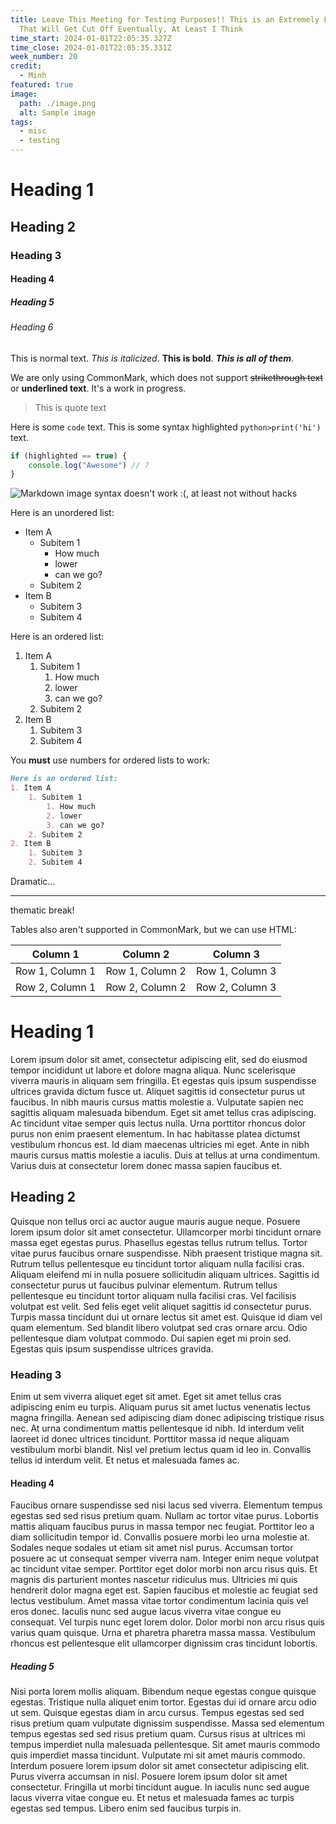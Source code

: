 ```yaml
---
title: Leave This Meeting for Testing Purposes!! This is an Extremely Long Title
  That Will Get Cut Off Eventually, At Least I Think
time_start: 2024-01-01T22:05:35.327Z
time_close: 2024-01-01T22:05:35.331Z
week_number: 20
credit:
  - Minh
featured: true
image:
  path: ./image.png
  alt: Sample image
tags:
  - misc
  - testing
---
```


# Heading 1

## Heading 2

### Heading 3

#### Heading 4

##### Heading 5

###### Heading 6

This is normal text. *This is italicized*. **This is bold**. ***This is all of them***.

We are only using CommonMark, which does not support ~~strikethrough text~~ or __underlined text__. It's a work in progress.

> This is quote text

Here is some `code` text. This is some syntax highlighted `python>print('hi')` text.


```js
if (highlighted == true) {
    console.log("Awesome") // ?
}
```

![Markdown image syntax doesn't work :(, at least not without hacks](./image.png)

Here is an unordered list:
- Item A
	- Subitem 1
		- How much
		- lower
		- can we go?
	- Subitem 2
- Item B
	- Subitem 3
	- Subitem 4

Here is an ordered list:
1. Item A
	1. Subitem 1
		1. How much
		2. lower
		3. can we go?
	2. Subitem 2
2. Item B
	1. Subitem 3
	2. Subitem 4

You **must** use numbers for ordered lists to work:
```md
Here is an ordered list:
1. Item A
	1. Subitem 1
		1. How much
		2. lower
		3. can we go?
	2. Subitem 2
2. Item B
	1. Subitem 3
	2. Subitem 4
```

Dramatic...
***
thematic break!

Tables also aren't supported in CommonMark, but we can use HTML:

<table>
<thead>
<tr>
<th>Column 1</th>
<th>Column 2</th>
<th>Column 3</th>
</tr>
</thead>
<tbody>
<tr>
<td>Row 1, Column 1</td>
<td>Row 1, Column 2</td>
<td>Row 1, Column 3</td>
</tr>
<tr>
<td>Row 2, Column 1</td>
<td>Row 2, Column 2</td>
<td>Row 2, Column 3</td>
</tr>
</tbody>
</table>

# Heading 1

Lorem ipsum dolor sit amet, consectetur adipiscing elit, sed do eiusmod tempor incididunt ut labore et dolore magna aliqua. Nunc scelerisque viverra mauris in aliquam sem fringilla. Et egestas quis ipsum suspendisse ultrices gravida dictum fusce ut. Aliquet sagittis id consectetur purus ut faucibus. In nibh mauris cursus mattis molestie a. Vulputate sapien nec sagittis aliquam malesuada bibendum. Eget sit amet tellus cras adipiscing. Ac tincidunt vitae semper quis lectus nulla. Urna porttitor rhoncus dolor purus non enim praesent elementum. In hac habitasse platea dictumst vestibulum rhoncus est. Id diam maecenas ultricies mi eget. Ante in nibh mauris cursus mattis molestie a iaculis. Duis at tellus at urna condimentum. Varius duis at consectetur lorem donec massa sapien faucibus et.

## Heading 2

Quisque non tellus orci ac auctor augue mauris augue neque. Posuere lorem ipsum dolor sit amet consectetur. Ullamcorper morbi tincidunt ornare massa eget egestas purus. Phasellus egestas tellus rutrum tellus. Tortor vitae purus faucibus ornare suspendisse. Nibh praesent tristique magna sit. Rutrum tellus pellentesque eu tincidunt tortor aliquam nulla facilisi cras. Aliquam eleifend mi in nulla posuere sollicitudin aliquam ultrices. Sagittis id consectetur purus ut faucibus pulvinar elementum. Rutrum tellus pellentesque eu tincidunt tortor aliquam nulla facilisi cras. Vel facilisis volutpat est velit. Sed felis eget velit aliquet sagittis id consectetur purus. Turpis massa tincidunt dui ut ornare lectus sit amet est. Quisque id diam vel quam elementum. Sed blandit libero volutpat sed cras ornare arcu. Odio pellentesque diam volutpat commodo. Dui sapien eget mi proin sed. Egestas quis ipsum suspendisse ultrices gravida.

### Heading 3

Enim ut sem viverra aliquet eget sit amet. Eget sit amet tellus cras adipiscing enim eu turpis. Aliquam purus sit amet luctus venenatis lectus magna fringilla. Aenean sed adipiscing diam donec adipiscing tristique risus nec. At urna condimentum mattis pellentesque id nibh. Id interdum velit laoreet id donec ultrices tincidunt. Porttitor massa id neque aliquam vestibulum morbi blandit. Nisl vel pretium lectus quam id leo in. Convallis tellus id interdum velit. Et netus et malesuada fames ac.

#### Heading 4

Faucibus ornare suspendisse sed nisi lacus sed viverra. Elementum tempus egestas sed sed risus pretium quam. Nullam ac tortor vitae purus. Lobortis mattis aliquam faucibus purus in massa tempor nec feugiat. Porttitor leo a diam sollicitudin tempor id. Convallis posuere morbi leo urna molestie at. Sodales neque sodales ut etiam sit amet nisl purus. Accumsan tortor posuere ac ut consequat semper viverra nam. Integer enim neque volutpat ac tincidunt vitae semper. Porttitor eget dolor morbi non arcu risus quis. Et magnis dis parturient montes nascetur ridiculus mus. Ultricies mi quis hendrerit dolor magna eget est. Sapien faucibus et molestie ac feugiat sed lectus vestibulum. Amet massa vitae tortor condimentum lacinia quis vel eros donec. Iaculis nunc sed augue lacus viverra vitae congue eu consequat. Vel turpis nunc eget lorem dolor. Dolor morbi non arcu risus quis varius quam quisque. Urna et pharetra pharetra massa massa. Vestibulum rhoncus est pellentesque elit ullamcorper dignissim cras tincidunt lobortis.

##### Heading 5

Nisi porta lorem mollis aliquam. Bibendum neque egestas congue quisque egestas. Tristique nulla aliquet enim tortor. Egestas dui id ornare arcu odio ut sem. Quisque egestas diam in arcu cursus. Tempus egestas sed sed risus pretium quam vulputate dignissim suspendisse. Massa sed elementum tempus egestas sed sed risus pretium quam. Cursus risus at ultrices mi tempus imperdiet nulla malesuada pellentesque. Sit amet mauris commodo quis imperdiet massa tincidunt. Vulputate mi sit amet mauris commodo. Interdum posuere lorem ipsum dolor sit amet consectetur adipiscing elit. Purus viverra accumsan in nisl. Posuere lorem ipsum dolor sit amet consectetur. Fringilla ut morbi tincidunt augue. In iaculis nunc sed augue lacus viverra vitae congue eu. Et netus et malesuada fames ac turpis egestas sed tempus. Libero enim sed faucibus turpis in.